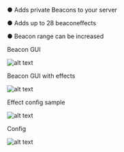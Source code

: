 ● Adds private Beacons to your server

● Adds up to 28 beaconeffects

● Beacon range can be increased


Beacon GUI

![alt text](https://www.spigotmc.org/attachments/screenshot_1-png.643723/)

Beacon GUI with effects

![alt text](https://www.spigotmc.org/attachments/screenshot_6-png.643729/)

Effect config sample

![alt text](https://www.spigotmc.org/attachments/screenshot_3-png.643725/)

Config

![alt text](https://www.spigotmc.org/attachments/screenshot_4-png.643727/)
